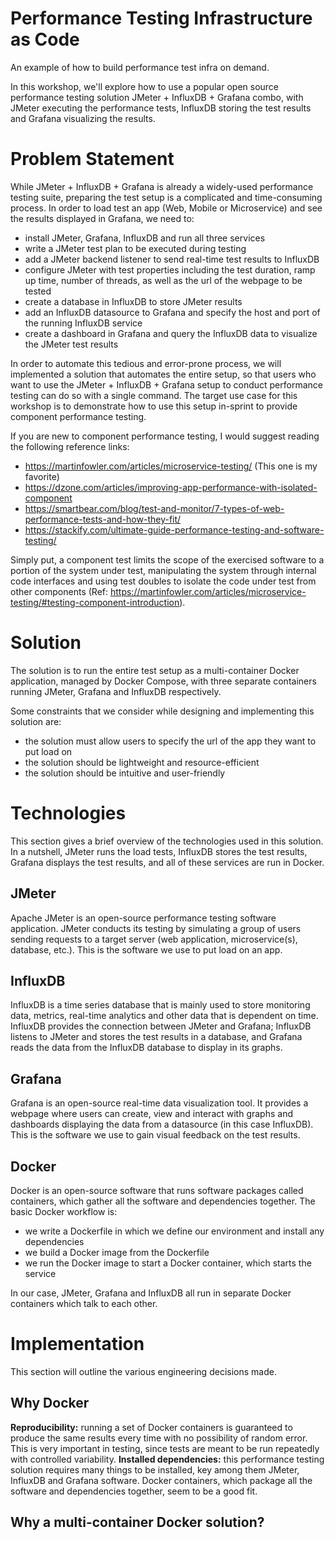 # Performance Testing Infrastructure as Code
An example of how to build performance test infra on demand.

In this workshop, we'll explore how to use a popular open source performance testing solution JMeter + InfluxDB + Grafana combo, with JMeter executing the performance tests, InfluxDB storing the test results and Grafana visualizing the results.

# Problem Statement
While JMeter + InfluxDB + Grafana is already a widely-used performance testing suite, preparing the test setup is a complicated and time-consuming process. In order to load test an app (Web, Mobile or Microservice) and see the results displayed in Grafana, we need to:

- install JMeter, Grafana, InfluxDB and run all three services
- write a JMeter test plan to be executed during testing
- add a JMeter backend listener to send real-time test results to InfluxDB
- configure JMeter with test properties including the test duration, ramp up time, number of threads, as well as the url of the webpage to be tested
- create a database in InfluxDB to store JMeter results
- add an InfluxDB datasource to Grafana and specify the host and port of the running InfluxDB service
- create a dashboard in Grafana and query the InfluxDB data to visualize the JMeter test results

In order to automate this tedious and error-prone process, we will implemented a solution that automates the entire setup, so that users who want to use the JMeter + InfluxDB + Grafana setup to conduct performance testing can do so with a single command.  The target use case for this workshop is to demonstrate how to use this setup in-sprint to provide component performance testing.

If you are new to component performance testing, I would suggest reading the following reference links:

- https://martinfowler.com/articles/microservice-testing/ (This one is my favorite)
- https://dzone.com/articles/improving-app-performance-with-isolated-component
- https://smartbear.com/blog/test-and-monitor/7-types-of-web-performance-tests-and-how-they-fit/
- https://stackify.com/ultimate-guide-performance-testing-and-software-testing/

Simply put, a component test limits the scope of the exercised software to a portion of the system under test, manipulating the system through internal code interfaces and using test doubles to isolate the code under test from other components (Ref: https://martinfowler.com/articles/microservice-testing/#testing-component-introduction).

# Solution
The solution is to run the entire test setup as a multi-container Docker application, managed by Docker Compose, with three separate containers running JMeter, Grafana and InfluxDB respectively.

Some constraints that we consider while designing and implementing this solution are:
- the solution must allow users to specify the url of the app they want to put load on
- the solution should be lightweight and resource-efficient
- the solution should be intuitive and user-friendly

# Technologies

This section gives a brief overview of the technologies used in this solution. In a nutshell, JMeter runs the load tests, InfluxDB stores the test results, Grafana displays the test results, and all of these services are run in Docker.

## JMeter
Apache JMeter is an open-source performance testing software application. JMeter conducts its testing by simulating a group of users sending requests to a target server (web application, microservice(s), database, etc.). This is the software we use to put load on an app.

## InfluxDB
InfluxDB is a time series database that is mainly used to store monitoring data, metrics, real-time analytics and other data that is dependent on time. InfluxDB provides the connection between JMeter and Grafana; InfluxDB listens to JMeter and stores the test results in a database, and Grafana reads the data from the InfluxDB database to display in its graphs.

## Grafana
Grafana is an open-source real-time data visualization tool. It provides a webpage where users can create, view and interact with graphs and dashboards displaying the data from a datasource (in this case InfluxDB). This is the software we use to gain visual feedback on the test results.

## Docker
Docker is an open-source software that runs software packages called containers, which gather all the software and dependencies together. The basic Docker workflow is:
- we write a Dockerfile in which we define our environment and install any dependencies
- we build a Docker image from the Dockerfile
- we run the Docker image to start a Docker container, which starts the service

In our case, JMeter, Grafana and InfluxDB all run in separate Docker containers which talk to each other.

# Implementation
This section will outline the various engineering decisions made.

## Why Docker

**Reproducibility:** running a set of Docker containers is guaranteed to produce the same results every time with no possibility of random error. This is very important in testing, since tests are meant to be run repeatedly with controlled variability.
**Installed dependencies:** this performance testing solution requires many things to be installed, key among them JMeter, InfluxDB and Grafana software. Docker containers, which package all the software and dependencies together, seem to be a good fit.

## Why a multi-container Docker solution?

